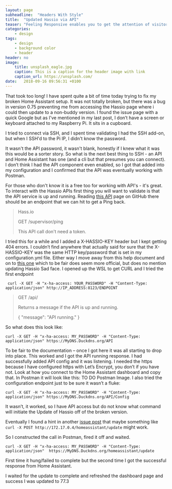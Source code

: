 ```yaml
---
layout: page
subheadline:  "Headers With Style"
title:  "Updated Hassio via API"
teaser: "Feeling Responsive enables you to get the attention of visitors. If you don't want to use a big header, use an image for the article instead."
categories:
    - design
tags:
    - design
    - background color
    - header
header: no
image:
    title: unsplash_eagle.jpg
    caption: This is a caption for the header image with link
    caption_url: https://unsplash.com/
date:   2018-09-16 09:56:31 +0100
---
```


That took too long! I have spent quite a bit of time today trying to fix my broken Home Assistant setup. It was not totally broken, but there was a bug in version 0.75 preventing me from accessing the Hassio page where i could then update to a non-buddy version. I found the issue page with a quick Google but as I've mentioned in my last post, I don’t have a screen or keyboard attached to my Raspberry Pi. It sits in a cupboard.

I tried to connect via SSH, and I spent time validating I had the SSH add-on, but when I SSH'd to the Pi IP, I didn't know the password.

It wasn't the API password, it wasn't blank, honestly if I knew what it was this would be a sorter story.
So what is the next best thing to SSH - an API and Home Assistant has one (and a cli but that presumes you can connect). I don’t think I had the API component even enabled, so I got that added into my configuration and I confirmed that the API was eventually working with Postman. 

For those who don't know it is a free too for working with API's - it's great.
To interact with the Hassio APIs first thing you will want to validate is that the API service is up and running. Reading <a href="https://github.com/home-assistant/hassio/blob/dev/API.md"> this API</a> page on GitHub there should be an endpoint that we can hit to get a Ping back.

 > Hass.io
 > 
 > GET /supervisor/ping
 >
 > This API call don't need a token.

I tried this for a while and I added a X-HASSIO-KEY header but I kept getting 404 errors. I couldn’t find anywhere that actually said for sure that the X-HASSIO-KEY was the same HTTP key/password that is set in my configuration.yml file. Either way I move away from this help document and on to <a href="https://developers.home-assistant.io/docs/en/external_api_rest.html">this one</a> which to be fair does seem more official, but does no mention updating Hassio Sad face.
I opened up the WSL to get CURL and I tried the first endpoint

`  curl -X GET -H "x-ha-access: YOUR_PASSWORD" -H "Content-Type: application/json" http://IP_ADDRESS:8123/ENDPOINT
`

> GET /api/
> 
> Returns a message if the API is up and running.
> 
>  {
>    "message": "API running."
>  }

So what does this look like:

`curl -X GET -H "x-ha-access: MY_PASSWORD" -H "Content-Type: application/json" https://MyDNS.Duckdns.org/API`

To be fair to the documentation – once I got here it was all starting to drop into place. This worked and I got the API running response. I had successfully added API config and it was listening. 
I needed the https because I have configured https with Let’s Encrypt, you don’t if you have not. Look at how you connect to the Home Assistant dashboard and copy that.
In Postman it will look like this:
TO DO Postman Image.
I also tried the configuration endpoint just to be sure it wasn’t a fluke: 

`curl -X GET -H "x-ha-access: MY_PASSWORD" -H "Content-Type: application/json" https://MyDNS.Duckdns.org/API/Config`

It wasn’t, it worked, so I have API access but do not know what command will initiate the Update of Hassio off of the broken version.

Eventually I found a hint in another <a href="https://community.home-assistant.io/t/hass-io-not-running-after-upgrade/23980">issue post</a> that maybe something like `curl -X POST http://172.17.0.4/homeassistant/update` might work.

So I constructed the call in Postman, fired it off and waited.

`curl -X GET -H "x-ha-access: MY_PASSWORD" -H "Content-Type: application/json" 
https://MyDNS.Duckdns.org/homeassistant/update`

First time it hung/failed to complete but the second time I got the successful response from Home Assistant.

I waited for the update to complete and refreshed the dashboard page and success I was updated to 77.3

